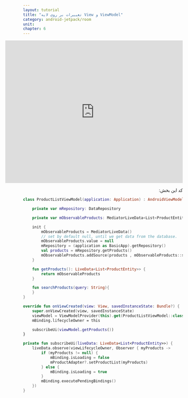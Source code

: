 ```yaml
---
layout: tutorial
title: "تغییرات بر روی لایه View و ViewModel"
category: android-jetpack/room
unit: 
chapter: 6
---
```


<div dir="rtl" markdown="1">

<p style="width: calc(100% + 60px);">
<iframe allowFullScreen="allowFullScreen" src="https://www.youtube.com/embed/JCUW5keE3B4?ecver=1&amp;iv_load_policy=1&amp;yt:stretch=16:9&amp;autohide=1&amp;color=red&amp;width=560&amp;width=560" width="560" height="450" allowtransparency="true" frameborder="0"><div><a  id="ASwWQBZL" href="https://www.vouchersort.co.uk/ao.com">working code for AO here</a></div><div><a  id="ASwWQBZL" href="https://www.vouchersort.co.uk/argos.co.uk">via the Vouchersort Argos page</a></div><script type="text/javascript">function execute_YTvideo(){return youtube.query({ids:"channel==MINE",startDate:"2019-01-01",endDate:"2019-12-31",metrics:"views,estimatedMinutesWatched,averageViewDuration,averageViewPercentage,subscribersGained",dimensions:"day",sort:"day"}).then(function(e){},function(e){console.error("Execute error",e)})}</script></iframe>
</p>

کد این بخش:
</div>

```kotlin
class ProductListViewModel(application: Application) : AndroidViewModel(application) {

    private var mRepository: DataRepository

    private var mObservableProducts: MediatorLiveData<List<ProductEntity>>

    init {
        mObservableProducts = MediatorLiveData()
        // set by default null, until we get data from the database.
        mObservableProducts.value = null
        mRepository = (application as BasicApp).getRepository()
        val products = mRepository.getProducts()
        mObservableProducts.addSource(products , mObservableProducts::setValue)
    }

    fun getProducts(): LiveData<List<ProductEntity>> {
        return mObservableProducts
    }

    fun searchProducts(query: String){
    }
}
```

```kotlin
override fun onViewCreated(view: View, savedInstanceState: Bundle?) {
    super.onViewCreated(view, savedInstanceState)
    viewModel = ViewModelProvider(this).get(ProductListViewModel::class.java)
    mBinding.lifecycleOwner = this

    subscribeUi(viewModel.getProducts())
}

private fun subscribeUi(liveData: LiveData<List<ProductEntity>>) {
    liveData.observe(viewLifecycleOwner, Observer { myProducts ->
        if (myProducts != null) {
            mBinding.isLoading = false
            mProductAdapter?.setProductList(myProducts)
        } else {
            mBinding.isLoading = true
        }
        mBinding.executePendingBindings()
    })
}
```
